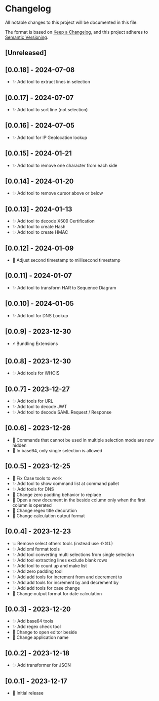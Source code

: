 # Changelog

All notable changes to this project will be documented in this file.

The format is based on [Keep a Changelog](https://keepachangelog.com/en/1.0.0/),
and this project adheres to [Semantic Versioning](https://semver.org/spec/v2.0.0.html).

## [Unreleased]

## [0.0.18] - 2024-07-08

- ✨ Add tool to extract lines in selection

## [0.0.17] - 2024-07-07

- ✨ Add tool to sort line (not selection)

## [0.0.16] - 2024-07-05

- ✨ Add tool for IP Geolocation lookup

## [0.0.15] - 2024-01-21

- ✨ Add tool to remove one character from each side

## [0.0.14] - 2024-01-20

- ✨ Add tool to remove cursor above or below

## [0.0.13] - 2024-01-13

- ✨ Add tool to decode X509 Certification
- ✨ Add tool to create Hash
- ✨ Add tool to create HMAC

## [0.0.12] - 2024-01-09

- 🎨 Adjust second timestamp to millisecond timestamp

## [0.0.11] - 2024-01-07

- ✨ Add tool to transform HAR to Sequence Diagram

## [0.0.10] - 2024-01-05

- ✨ Add tool for DNS Lookup

## [0.0.9] - 2023-12-30

- ⚡️ Bundling Extensions

## [0.0.8] - 2023-12-30

- ✨ Add tools for WHOIS

## [0.0.7] - 2023-12-27

- ✨ Add tools for URL
- ✨ Add tool to decode JWT
- ✨ Add tool to decode SAML Request / Response

## [0.0.6] - 2023-12-26

- 💄 Commands that cannot be used in multiple selection mode are now hidden
- 💄 In base64, only single selection is allowed

## [0.0.5] - 2023-12-25

- 🐛 Fix Case tools to work
- ✨ Add tool to show command list at command pallet
- ✨ Add tools for DNS
- 💄 Change zero padding behavior to replace
- 💄 Open a new document in the beside column only when the first column is operated
- 💄 Change regex title decoration
- 💄 Change calculation output format

## [0.0.4] - 2023-12-23

- 💥 Remove select others tools (instead use ⇧⌘L)
- ✨ Add xml format tools
- ✨ Add tool converting multi selections from single selection
- ✨ Add tool extracting lines exclude blank rows
- ✨ Add tool to count up and make list
- ✨ Add zero padding tool
- ✨ Add add tools for increment from and decrement to
- ✨ Add add tools for increment by and decrement by
- ✨ Add add tools for case change
- 🎨 Change output format for date calculation

## [0.0.3] - 2023-12-20

- ✨ Add base64 tools
- ✨ Add regex check tool
- 💄 Change to open editor beside
- 💄 Change application name

## [0.0.2] - 2023-12-18

- ✨ Add transformer for JSON

## [0.0.1] - 2023-12-17

- 🎉 Initial release
